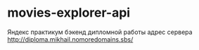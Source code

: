 # movies-explorer-api
Яндекс практикум бэкенд дипломной работы
адрес сервера http://diploma.mikhail.nomoredomains.sbs/
